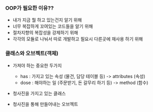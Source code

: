 ### OOP가 필요한 이유??

- 내가 지금 뭘 하고 있는건지 알기 위해
- 너무 복잡하게 꼬여있는 코드들을 알기 위해
- 절차지향의 복잡성을 강제하기 위해
- 각각의 모듈로 나눠서 따로 개발하고 필요시 다른곳에 재사용 하기 위해

### 클래스와 오브젝트(객체)

- 가져야 하는 중요한 두가지

  - has : 가지고 있는 속성 (물건, 담당 테이블 등) -> attributes (속성)
  - dose : 해야하는 일 (주문받기, 돈 갈무리 하기 등) -> method (함수)

- 청사진을 가지고 있는 클래스
- 청사진을 통해 만들어내는 오브젝트
